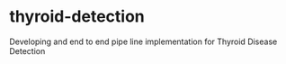 # thyroid-detection
Developing and end to end pipe line implementation for Thyroid Disease Detection 
